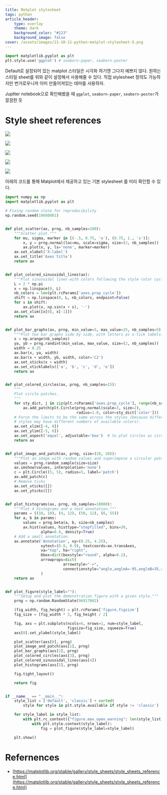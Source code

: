 ```yaml
---
title: Matplot stylesheet
tags: python
article_header:
    type: overlay
    theme: dark
    background_color: "#123"
    background_image: false
cover: /assets/images/21-10-11-python-matplot-stylesheet-5.png
---
```


```py
import matplotlib.pyplot as plt
plt.style.use('ggplot') # seaborn-paper, seaborn-poster
```

<!--more-->

Default로 설정되어 있는 matplot 스타일은 시각화 하기엔 그다지 예쁘지 않다. 원하는 스타일 sheet를 위와 같이 설정해서 사용해줄 수 있다. 직접 stylesheet 정의도 가능하지만 번거로우니까 이미 만들어져있는 테마를 사용하자.

Juptter notebook으로 확인해봤을 때 `ggplot`, `seaborn-paper`, `seaborn-poster`가 깔끔한 듯

# Style sheet references

![](/assets/images/21-10-11-python-matplot-stylesheet-1.png)

![](/assets/images/21-10-11-python-matplot-stylesheet-2.png)

![](/assets/images/21-10-11-python-matplot-stylesheet-3.png)

![](/assets/images/21-10-11-python-matplot-stylesheet-4.png)

![](/assets/images/21-10-11-python-matplot-stylesheet-5.png)

아래의 코드를 통해 Matplot에서 제공하고 있는 기본 stylesheet 를 미리 확인할 수 있다.

```py
import numpy as np
import matplotlib.pyplot as plt

# Fixing random state for reproducibility
np.random.seed(19680801)


def plot_scatter(ax, prng, nb_samples=100):
    """Scatter plot."""
    for mu, sigma, marker in [(-.5, 0.75, 'o'), (0.75, 1., 's')]:
        x, y = prng.normal(loc=mu, scale=sigma, size=(2, nb_samples))
        ax.plot(x, y, ls='none', marker=marker)
    ax.set_xlabel('X-label')
    ax.set_title('Axes title')
    return ax


def plot_colored_sinusoidal_lines(ax):
    """Plot sinusoidal lines with colors following the style color cycle."""
    L = 2 * np.pi
    x = np.linspace(0, L)
    nb_colors = len(plt.rcParams['axes.prop_cycle'])
    shift = np.linspace(0, L, nb_colors, endpoint=False)
    for s in shift:
        ax.plot(x, np.sin(x + s), '-')
    ax.set_xlim([x[0], x[-1]])
    return ax


def plot_bar_graphs(ax, prng, min_value=5, max_value=25, nb_samples=5):
    """Plot two bar graphs side by side, with letters as x-tick labels."""
    x = np.arange(nb_samples)
    ya, yb = prng.randint(min_value, max_value, size=(2, nb_samples))
    width = 0.25
    ax.bar(x, ya, width)
    ax.bar(x + width, yb, width, color='C2')
    ax.set_xticks(x + width)
    ax.set_xticklabels(['a', 'b', 'c', 'd', 'e'])
    return ax


def plot_colored_circles(ax, prng, nb_samples=15):
    """
    Plot circle patches.
    """
    for sty_dict, j in zip(plt.rcParams['axes.prop_cycle'], range(nb_samples)):
        ax.add_patch(plt.Circle(prng.normal(scale=3, size=2),
                                radius=1.0, color=sty_dict['color']))
    # Force the limits to be the same across the styles (because different
    # styles may have different numbers of available colors).
    ax.set_xlim([-4, 8])
    ax.set_ylim([-5, 6])
    ax.set_aspect('equal', adjustable='box')  # to plot circles as circles
    return ax


def plot_image_and_patch(ax, prng, size=(20, 20)):
    """Plot an image with random values and superimpose a circular patch."""
    values = prng.random_sample(size=size)
    ax.imshow(values, interpolation='none')
    c = plt.Circle((5, 5), radius=5, label='patch')
    ax.add_patch(c)
    # Remove ticks
    ax.set_xticks([])
    ax.set_yticks([])


def plot_histograms(ax, prng, nb_samples=10000):
    """Plot 4 histograms and a text annotation."""
    params = ((10, 10), (4, 12), (50, 12), (6, 55))
    for a, b in params:
        values = prng.beta(a, b, size=nb_samples)
        ax.hist(values, histtype="stepfilled", bins=30,
                alpha=0.8, density=True)
    # Add a small annotation.
    ax.annotate('Annotation', xy=(0.25, 4.25),
                xytext=(0.9, 0.9), textcoords=ax.transAxes,
                va="top", ha="right",
                bbox=dict(boxstyle="round", alpha=0.2),
                arrowprops=dict(
                          arrowstyle="->",
                          connectionstyle="angle,angleA=-95,angleB=35,rad=10"),
                )
    return ax


def plot_figure(style_label=""):
    """Setup and plot the demonstration figure with a given style."""
    prng = np.random.RandomState(96917002)

    (fig_width, fig_height) = plt.rcParams['figure.figsize']
    fig_size = [fig_width * 2, fig_height / 2]

    fig, axs = plt.subplots(ncols=6, nrows=1, num=style_label,
                            figsize=fig_size, squeeze=True)
    axs[0].set_ylabel(style_label)

    plot_scatter(axs[0], prng)
    plot_image_and_patch(axs[1], prng)
    plot_bar_graphs(axs[2], prng)
    plot_colored_circles(axs[3], prng)
    plot_colored_sinusoidal_lines(axs[4])
    plot_histograms(axs[5], prng)

    fig.tight_layout()

    return fig


if __name__ == "__main__":
    style_list = ['default', 'classic'] + sorted(
        style for style in plt.style.available if style != 'classic')

    for style_label in style_list:
        with plt.rc_context({"figure.max_open_warning": len(style_list)}):
            with plt.style.context(style_label):
                fig = plot_figure(style_label=style_label)

    plt.show()
```

# Refernences

- [https://matplotlib.org/stable/gallery/style_sheets/style_sheets_reference.html](https://matplotlib.org/stable/gallery/style_sheets/style_sheets_reference.html)